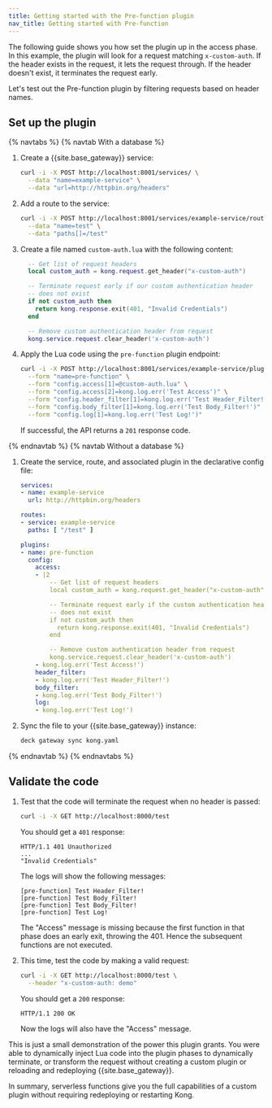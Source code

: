 ```yaml
---
title: Getting started with the Pre-function plugin
nav_title: Getting started with Pre-function
---
```


The following guide shows you how set the plugin up in the access phase.
In this example, the plugin will look for a request matching `x-custom-auth`. 
If the header exists in the request, it lets the request through. 
If the header doesn't exist, it terminates the request early.

Let's test out the Pre-function plugin by filtering requests based on header names.

## Set up the plugin

{% navtabs %}
{% navtab With a database %}

1. Create a {{site.base_gateway}} service:

    ```bash
    curl -i -X POST http://localhost:8001/services/ \
      --data "name=example-service" \
      --data "url=http://httpbin.org/headers"
    ```

1. Add a route to the service:

    ```bash
    curl -i -X POST http://localhost:8001/services/example-service/routes \
      --data "name=test" \
      --data "paths[]=/test"
    ```

1. Create a file named `custom-auth.lua` with the following content:

    ```lua
      -- Get list of request headers
      local custom_auth = kong.request.get_header("x-custom-auth")

      -- Terminate request early if our custom authentication header
      -- does not exist
      if not custom_auth then
        return kong.response.exit(401, "Invalid Credentials")
      end

      -- Remove custom authentication header from request
      kong.service.request.clear_header('x-custom-auth')
    ```

1. Apply the Lua code using the `pre-function` plugin endpoint:

    ```bash
    curl -i -X POST http://localhost:8001/services/example-service/plugins \
      --form "name=pre-function" \
      --form "config.access[1]=@custom-auth.lua" \
      --form "config.access[2]=kong.log.err('Test Access')" \
      --form "config.header_filter[1]=kong.log.err('Test Header_Filter!')" \
      --form "config.body_filter[1]=kong.log.err('Test Body_Filter!')" \
      --form "config.log[1]=kong.log.err('Test Log!')"
    ```

    If successful, the API returns a `201` response code.

{% endnavtab %}
{% navtab Without a database %}

1. Create the service, route, and associated plugin in the declarative config file:

    ``` yaml
    services:
    - name: example-service
      url: http://httpbin.org/headers

    routes:
    - service: example-service
      paths: [ "/test" ]

    plugins:
    - name: pre-function
      config:
        access:
        - |2
            -- Get list of request headers
            local custom_auth = kong.request.get_header("x-custom-auth")

            -- Terminate request early if the custom authentication header
            -- does not exist
            if not custom_auth then
              return kong.response.exit(401, "Invalid Credentials")
            end

            -- Remove custom authentication header from request
            kong.service.request.clear_header('x-custom-auth')
        - kong.log.err('Test Access!')
        header_filter:
        - kong.log.err('Test Header_Filter!')
        body_filter:
        - kong.log.err('Test Body_Filter!')
        log:
        - kong.log.err('Test Log!')
    ```

1. Sync the file to your {{site.base_gateway}} instance:

    ```sh
    deck gateway sync kong.yaml
    ```

{% endnavtab %}
{% endnavtabs %}

## Validate the code

1. Test that the code will terminate the request when no header is passed:

    ```bash
    curl -i -X GET http://localhost:8000/test
    ```

    You should get a `401` response:

    ```
    HTTP/1.1 401 Unauthorized
    ...
    "Invalid Credentials"
    ```

    The logs will show the following messages:
    ```
    [pre-function] Test Header_Filter!
    [pre-function] Test Body_Filter!
    [pre-function] Test Body_Filter!
    [pre-function] Test Log!
    ```

    The "Access" message is missing because the first function in that phase does
    an early exit, throwing the 401. Hence the subsequent functions are not executed.

7. This time, test the code by making a valid request:

    ```bash
    curl -i -X GET http://localhost:8000/test \
      --header "x-custom-auth: demo"
    ```

    You should get a `200` response:

    ```
    HTTP/1.1 200 OK
    ```
    Now the logs will also have the "Access" message.

This is just a small demonstration of the power this plugin grants. You were
able to dynamically inject Lua code into the plugin phases to dynamically
terminate, or transform the request without creating a custom plugin or
reloading and redeploying {{site.base_gateway}}.

In summary, serverless functions give you the full capabilities of a custom plugin
without requiring redeploying or restarting Kong.